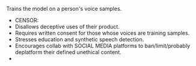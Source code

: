 Trains the model on a person's voice samples. 
* CENSOR: 
* Disallows deceptive uses of their product. 
* Requires written consent for those whose voices are training samples. 
* Stresses education and synthetic speech detection. 
* Encourages collab with SOCIAL MEDIA platforms to ban/limit/probably deplatform their defined unethical content. 
* 
